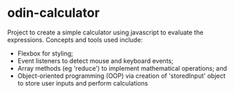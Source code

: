 # odin-calculator

Project to create a simple calculator using javascript to evaluate the expressions. Concepts and tools used include:

- Flexbox for styling;
- Event listeners to detect mouse and keyboard events;
- Array methods (eg 'reduce') to implement mathematical operations; and 
- Object-oriented programming (OOP) via creation of 'storedInput' object to store user inputs and perform calculations